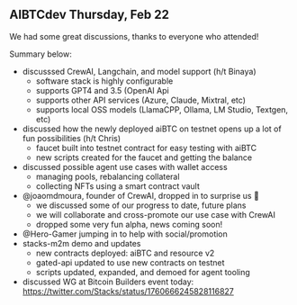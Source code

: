 ## AIBTCdev Thursday, Feb 22

We had some great discussions, thanks to everyone who attended!

Summary below:

- discusssed CrewAI, Langchain, and model support (h/t Binaya)
  - software stack is highly configurable
  - supports GPT4 and 3.5 (OpenAI Api
  - supports other API services (Azure, Claude, Mixtral, etc)
  - supports local OSS models (LlamaCPP, Ollama, LM Studio, Textgen, etc)
- discussed how the newly deployed aiBTC on testnet opens up a lot of fun possibilities (h/t Chris)
  - faucet built into testnet contract for easy testing with aiBTC
  - new scripts created for the faucet and getting the balance
- discussed possible agent use cases with wallet access
  - managing pools, rebalancing collateral
  - collecting NFTs using a smart contract vault
- @joaomdmoura, founder of CrewAI, dropped in to surprise us :pray:
  - we discussed some of our progress to date, future plans
  - we will collaborate and cross-promote our use case with CrewAI
  - dropped some very fun alpha, news coming soon!
- @Hero-Gamer jumping in to help with social/promotion
- stacks-m2m demo and updates
  - new contracts deployed: aiBTC and resource v2
  - gated-api updated to use new contracts on testnet
  - scripts updated, expanded, and demoed for agent tooling
- discussed WG at Bitcoin Builders event today: https://twitter.com/Stacks/status/1760666245828116827

